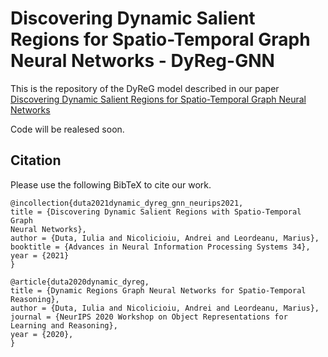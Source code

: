# Discovering Dynamic Salient Regions for Spatio-Temporal Graph Neural Networks  - DyReg-GNN

This is the repository of the DyReG model described in our paper [Discovering Dynamic Salient Regions for Spatio-Temporal Graph Neural Networks](https://arxiv.org/abs/2009.08427)

Code will be realesed soon.

## Citation
Please use the following BibTeX to cite our work.
```
@incollection{duta2021dynamic_dyreg_gnn_neurips2021,
title = {Discovering Dynamic Salient Regions with Spatio-Temporal Graph
Neural Networks},
author = {Duta, Iulia and Nicolicioiu, Andrei and Leordeanu, Marius},
booktitle = {Advances in Neural Information Processing Systems 34},
year = {2021}
}

@article{duta2020dynamic_dyreg,
title = {Dynamic Regions Graph Neural Networks for Spatio-Temporal Reasoning},
author = {Duta, Iulia and Nicolicioiu, Andrei and Leordeanu, Marius},
journal = {NeurIPS 2020 Workshop on Object Representations for Learning and Reasoning},
year = {2020},
}
```
